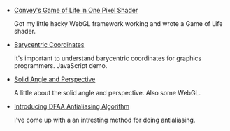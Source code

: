 
<!--
* [Shader Tricks: Retrieving Triangle Location and Edges in Pixel Shader and More](shader.html)

  There are cases when we need full triangle info in a pixel shader and I describe the easy and
  cheap way of getting it. Also talk about using partial derivatives for peeking into another
  shader. And lastly, using primitive id to do lighting.
-->


* [Convey's Game of Life in One Pixel Shader](game-of-life.html)

  Got my little hacky WebGL framework working and wrote a Game of Life shader.


* [Barycentric Coordinates](barycentric.html)

  It's important to understand barycentric coordinates for graphics programmers. JavaScript demo.


* [Solid Angle and Perspective](perspective.html)

  A little about the solid angle and perspective. Also some WebGL.


* [Introducing DFAA Antialiasing Algorithm](dfaa.html)

  I've come up with a an intresting method for doing antialiasing.


<div>
<style type="text/css">
  #main-menu-1 {
    background-color: #bcd6ff;
  }
</style>
</div>


